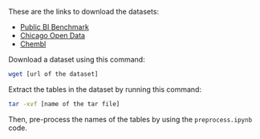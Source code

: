 These are the links to download the datasets:

- [Public BI Benchmark](https://storage.googleapis.com/pneuma_open/pneuma_public_bi.tar)
- [Chicago Open Data](https://storage.googleapis.com/pneuma_open/pneuma_chicago_10K.tar)
- [Chembl](https://storage.googleapis.com/pneuma_open/pneuma_chembl_10K.tar)

Download a dataset using this command:

```bash
wget [url of the dataset]
```

Extract the tables in the dataset by running this command:

```bash
tar -xvf [name of the tar file]
```

Then, pre-process the names of the tables by using the `preprocess.ipynb` code.
